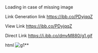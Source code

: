 Loading in case of missing image

Link Generation link
https://ibb.co/PDyjqqZ

View Link
https://ibb.co/PDyjqqZ

Direct Link
https://i.ibb.co/dmvM880/g1.gif

html
<img src="https://i.ibb.co/dmvM880/g1.gif" alt="g1" border="0">**
